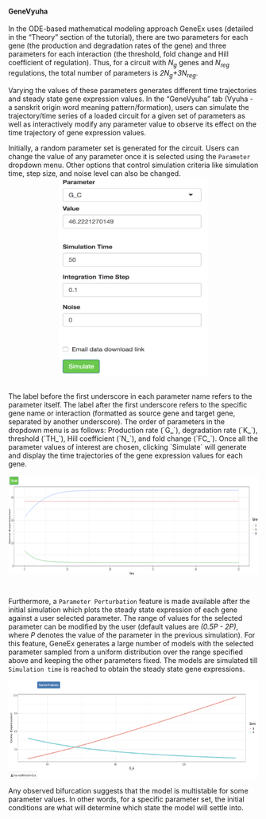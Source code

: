 #### GeneVyuha

In the ODE-based mathematical modeling approach GeneEx uses (detailed in the “Theory” section of the tutorial), there are two parameters for each gene (the production and degradation rates of the gene) and three parameters for each interaction (the threshold, fold change and Hill coefficient of regulation). Thus, for a circuit with *N<sub>g</sub>* genes and *N<sub>reg</sub>* regulations, the total number of parameters is *2N<sub>g</sub>+3N<sub>reg</sub>*.


Varying the values of these parameters generates different time trajectories and steady state gene expression values. In the “GeneVyuha” tab (Vyuha - a sanskrit origin word meaning pattern/formation), users can simulate the trajectory/time series of a loaded circuit for a given set of parameters as well as interactively modify any parameter value to observe its effect on the time trajectory of gene expression values. 


Initially, a random parameter set is generated for the circuit. Users can change the value of any parameter once it is selected using the `Parameter` dropdown menu. Other options that control simulation criteria like simulation time, step size, and noise level can also be changed.
<img src="images/vyuha_1.png"
     style="display: block;
  margin-left: auto;
  margin-right: auto; width:300px; height:400px" />

<br> 
The label before the first underscore in each parameter name refers to the parameter itself. The label after the first underscore refers to the specific gene name or interaction (formatted as source gene and target gene, separated by another underscore). The order of parameters in the dropdown menu is as follows: Production rate (`G_`), degradation rate (`K_`), threshold (`TH_`), Hill coefficient (`N_`), and fold change (`FC_`). Once all the parameter values of interest are chosen, clicking `Simulate` will generate and display the time trajectories of the gene expression values for each gene. 

<img src="images/vyuha_2.png"
     style="display: block;
  margin-left: auto;
  margin-right: auto;width:100%; height:200px" />



<br> 


Furthermore, a `Parameter Perturbation` feature is made available after the initial simulation which plots the steady state expression  of each gene against a user selected parameter. The range of values for the selected parameter can be modified by the user (default values are *(0.5P - 2P)*, where *P* denotes the value of the parameter in the previous simulation). For this feature, GeneEx generates a large number of models with the selected parameter sampled from a uniform distribution over the range specified above and keeping the other parameters fixed. The models are simulated till `Simulation time` is reached to obtain the steady state gene expressions. 



<img src="images/vyuha_3.png"
     style="display: block;
  margin-left: auto;
  margin-right: auto; width:100%; height:200px" />


Any observed bifurcation suggests that the model is multistable for some parameter values. In other words, for a specific parameter set, the initial conditions are what will determine which state the model will settle into.    
